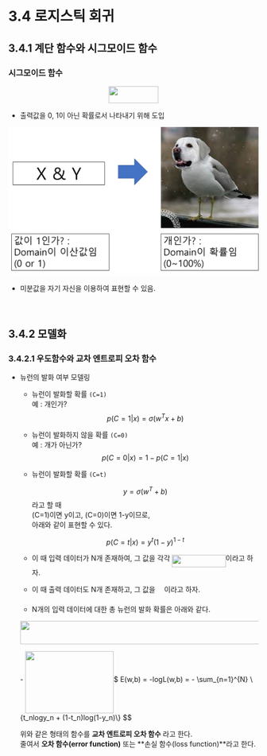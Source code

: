 # 3.4 로지스틱 회귀
## 3.4.1 계단 함수와 시그모이드 함수

### 시그모이드 함수
<p align="center"><img src="/logistic_regression/tex/f0f64fa9393c8286f37f76c00f2befca.svg?invert_in_darkmode&sanitize=true" align=middle width=100.29432105pt height=34.3600389pt/></p>

- 출력값을 0, 1이 아닌 확률로서 나타내기 위해 도입

![3.4.1](image/1.png)

- 미분값을 자기 자신을 이용하여 표현할 수 있음.
  <p align="center"><img src="/logistic_regression/tex/e4b0596e32cf11b32ca658ce0e45a8ee.svg?invert_in_darkmode&sanitize=true" align=middle width=164.1152502pt height=17.2895712pt/></p>

## 3.4.2 모델화

### 3.4.2.1 우도함수와 교차 엔트로피 오차 함수

- 뉴런의 발화 여부 모델링
  - 뉴런이 발화할 확률 `(C=1)`  
  예 : 개인가?
    $$ p(C=1|x) = \sigma(w^Tx+b) $$
  - 뉴런이 발화하지 않을 확률 `(C=0)`  
  예 : 개가 아닌가?
     $$ p(C=0|x) = 1 - p(C=1|x) $$
  - 뉴런이 발화할 확률 `(C=t)`
  
      $$ y = \sigma(w^T+b) $$
      라고 할 때  
      (C=1)이면 y이고, (C=0)이면 1-y이므로,  
      아래와 같이 표현할 수 있다.

      $$p(C=t|x) = y^t(1-y)^{1-t} $$

  - 이 때 입력 데이터가 N개 존재하여, 그 값을 각각 <img src="/logistic_regression/tex/001fd25c5a52c6b4d381f8c071581bd5.svg?invert_in_darkmode&sanitize=true" align=middle width=108.04967414999999pt height=24.65753399999998pt/>이라고 하자.
  - 이 때 출력 데이터도 N개 존재하고, 그 값을 <img src="/logistic_regression/tex/27413cd33c6f718117d8fb364284f787.svg?invert_in_darkmode&sanitize=true" align=middle width=14.06212004999999pt height=20.221802699999984pt/>이라고 하자.
  - N개의 입력 데이터에 대한 총 뉴런의 발화 확률은 아래와 같다.
  <p align="center"><img src="/logistic_regression/tex/fb87de8819758e1449cba05b722d31ee.svg?invert_in_darkmode&sanitize=true" align=middle width=511.09985520000004pt height=47.60747145pt/></p>
  - <img src="/logistic_regression/tex/9d5b7e3db8e1f4e1fd3f34a3f899b21a.svg?invert_in_darkmode&sanitize=true" align=middle width=178.0820877pt height=124.74886710000001pt/>$ E(w,b) = -logL(w,b) = - \sum_{n=1}^{N} \{t_nlogy_n + (1-t_n)log(1-y_n)\} $$

    위와 같은 형태의 함수를 **교차 엔트로피 오차 함수** 라고 한다.  
    줄여서 **오차 함수(error function)** 또는 **손실 함수(loss function)**라고 한다.